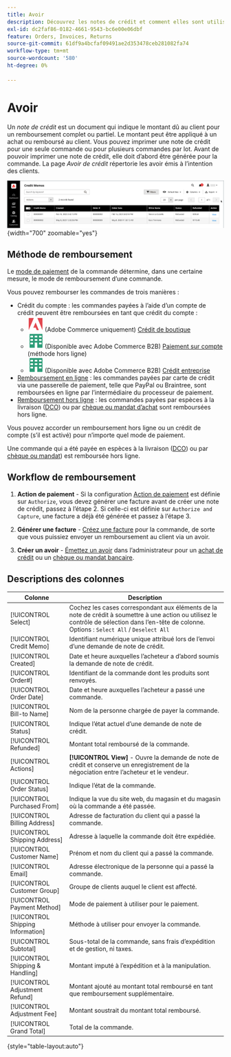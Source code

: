 ```yaml
---
title: Avoir
description: Découvrez les notes de crédit et comment elles sont utilisées pour émettre un remboursement partiel ou complet.
exl-id: dc2faf86-0182-4661-9543-bc6e00e06dbf
feature: Orders, Invoices, Returns
source-git-commit: 61df9a4bcfaf09491ae2d353478ceb281082fa74
workflow-type: tm+mt
source-wordcount: '580'
ht-degree: 0%

---
```


# Avoir

Un _note de crédit_ est un document qui indique le montant dû au client pour un remboursement complet ou partiel. Le montant peut être appliqué à un achat ou remboursé au client. Vous pouvez imprimer une note de crédit pour une seule commande ou pour plusieurs commandes par lot. Avant de pouvoir imprimer une note de crédit, elle doit d’abord être générée pour la commande. La page _Avoir de crédit_ répertorie les avoir émis à l’intention des clients.

![Mémos de crédit](./assets/credit-memos.png){width="700" zoomable="yes"}

## Méthode de remboursement

Le [mode de paiement](payments.md) de la commande détermine, dans une certaine mesure, le mode de remboursement d’une commande.

Vous pouvez rembourser les commandes de trois manières :

- Crédit du compte : les commandes payées à l’aide d’un compte de crédit peuvent être remboursées en tant que crédit du compte :
   - ![Adobe Commerce](../assets/adobe-logo.svg) (Adobe Commerce uniquement) [Crédit de boutique](../customers/store-credit-using.md)
   - ![Adobe Commerce B2B](../assets/b2b.svg) (Disponible avec Adobe Commerce B2B) [Paiement sur compte](../b2b/enable-basic-features.md#configure-payment-on-account) (méthode hors ligne)
   - ![Adobe Commerce B2B](../assets/b2b.svg) (Disponible avec Adobe Commerce B2B) [Crédit entreprise](../b2b/credit-company.md)
- [Remboursement en ligne](payments.md#online-payment-methods) : les commandes payées par carte de crédit via une passerelle de paiement, telle que PayPal ou Braintree, sont remboursées en ligne par l’intermédiaire du processeur de paiement.
- [Remboursement hors ligne](payments.md#offline-payment-methods) : les commandes payées par espèces à la livraison ([DCO](cash-on-delivery.md)) ou par [chèque ou mandat d’achat](check-money-order.md) sont remboursées hors ligne.

Vous pouvez accorder un remboursement hors ligne ou un crédit de compte (s’il est activé) pour n’importe quel mode de paiement.

Une commande qui a été payée en espèces à la livraison ([DCO](cash-on-delivery.md)) ou par [chèque ou mandat](check-money-order.md)) est remboursée hors ligne.

## Workflow de remboursement

1. **Action de paiement** - Si la configuration [Action de paiement](credit-memo-create.md#payment-action-setting) est définie sur `Authorize`, vous devez générer une facture avant de créer une note de crédit, passez à l’étape 2. Si celle-ci est définie sur `Authorize and Capture`, une facture a déjà été générée et passez à l’étape 3.

1. **Générer une facture** - [ Créez une facture](invoices.md#create-an-invoice) pour la commande, de sorte que vous puissiez envoyer un remboursement au client via un avoir.

1. **Créer un avoir** - [Émettez un avoir](credit-memo-create.md) dans l’administrateur pour un [achat de crédit](credit-memo-create.md#issue-a-refund-for-a-credit-purchase) ou un [chèque ou mandat bancaire](credit-memo-create.md#issue-an-offline-refund-for-check-or-money-order).

## Descriptions des colonnes

| Colonne | Description |
|--- |--- |
| [!UICONTROL Select] | Cochez les cases correspondant aux éléments de la note de crédit à soumettre à une action ou utilisez le contrôle de sélection dans l’en-tête de colonne. Options : `Select All` / `Deselect All` |
| [!UICONTROL Credit Memo] | Identifiant numérique unique attribué lors de l’envoi d’une demande de note de crédit. |
| [!UICONTROL Created] | Date et heure auxquelles l’acheteur a d’abord soumis la demande de note de crédit. |
| [!UICONTROL Order#] | Identifiant de la commande dont les produits sont renvoyés. |
| [!UICONTROL Order Date] | Date et heure auxquelles l’acheteur a passé une commande. |
| [!UICONTROL Bill-to Name] | Nom de la personne chargée de payer la commande. |
| [!UICONTROL Status] | Indique l’état actuel d’une demande de note de crédit. |
| [!UICONTROL Refunded] | Montant total remboursé de la commande. |
| [!UICONTROL Actions] | **[!UICONTROL View]** - Ouvre la demande de note de crédit et conserve un enregistrement de la négociation entre l’acheteur et le vendeur. |
| [!UICONTROL Order Status] | Indique l’état de la commande. |
| [!UICONTROL Purchased From] | Indique la vue du site web, du magasin et du magasin où la commande a été passée. |
| [!UICONTROL Billing Address] | Adresse de facturation du client qui a passé la commande. |
| [!UICONTROL Shipping Address] | Adresse à laquelle la commande doit être expédiée. |
| [!UICONTROL Customer Name] | Prénom et nom du client qui a passé la commande. |
| [!UICONTROL Email] | Adresse électronique de la personne qui a passé la commande. |
| [!UICONTROL Customer Group] | Groupe de clients auquel le client est affecté. |
| [!UICONTROL Payment Method] | Mode de paiement à utiliser pour le paiement. |
| [!UICONTROL Shipping Information] | Méthode à utiliser pour envoyer la commande. |
| [!UICONTROL Subtotal] | Sous-total de la commande, sans frais d’expédition et de gestion, ni taxes. |
| [!UICONTROL Shipping & Handling] | Montant imputé à l’expédition et à la manipulation. |
| [!UICONTROL Adjustment Refund] | Montant ajouté au montant total remboursé en tant que remboursement supplémentaire. |
| [!UICONTROL Adjustment Fee] | Montant soustrait du montant total remboursé. |
| [!UICONTROL Grand Total] | Total de la commande. |

{style="table-layout:auto"}
